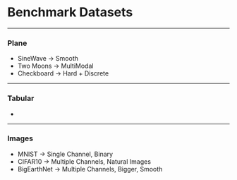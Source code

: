 # Benchmark Datasets

---
### Plane

+ SineWave -> Smooth
+ Two Moons -> MultiModal
+ Checkboard -> Hard + Discrete

---
### Tabular

+ 

---
### Images

+ MNIST -> Single Channel, Binary
+ CIFAR10 -> Multiple Channels, Natural Images
+ BigEarthNet -> Multiple Channels, Bigger, Smooth